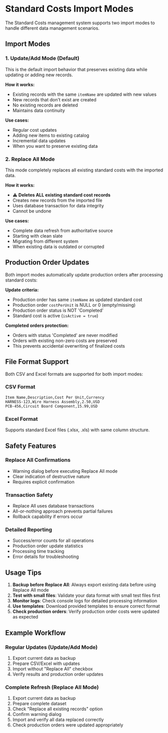 # Standard Costs Import Modes

The Standard Costs management system supports two import modes to handle different data management scenarios.

## Import Modes

### 1. Update/Add Mode (Default)

This is the default import behavior that preserves existing data while updating or adding new records.

**How it works:**

- Existing records with the same `itemName` are updated with new values
- New records that don't exist are created
- No existing records are deleted
- Maintains data continuity

**Use cases:**

- Regular cost updates
- Adding new items to existing catalog
- Incremental data updates
- When you want to preserve existing data

### 2. Replace All Mode

This mode completely replaces all existing standard costs with the imported data.

**How it works:**

- ⚠️ **Deletes ALL existing standard cost records**
- Creates new records from the imported file
- Uses database transaction for data integrity
- Cannot be undone

**Use cases:**

- Complete data refresh from authoritative source
- Starting with clean slate
- Migrating from different system
- When existing data is outdated or corrupted

## Production Order Updates

Both import modes automatically update production orders after processing standard costs:

**Update criteria:**

- Production order has same `itemName` as updated standard cost
- Production order `costPerUnit` is NULL or 0 (empty/missing)
- Production order status is NOT 'Completed'
- Standard cost is active (`isActive = true`)

**Completed orders protection:**

- Orders with status 'Completed' are never modified
- Orders with existing non-zero costs are preserved
- This prevents accidental overwriting of finalized costs

## File Format Support

Both CSV and Excel formats are supported for both import modes:

### CSV Format

```csv
Item Name,Description,Cost Per Unit,Currency
HARNESS-123,Wire Harness Assembly,2.50,USD
PCB-456,Circuit Board Component,15.99,USD
```

### Excel Format

Supports standard Excel files (.xlsx, .xls) with same column structure.

## Safety Features

### Replace All Confirmations

- Warning dialog before executing Replace All mode
- Clear indication of destructive nature
- Requires explicit confirmation

### Transaction Safety

- Replace All uses database transactions
- All-or-nothing approach prevents partial failures
- Rollback capability if errors occur

### Detailed Reporting

- Success/error counts for all operations
- Production order update statistics
- Processing time tracking
- Error details for troubleshooting

## Usage Tips

1. **Backup before Replace All**: Always export existing data before using Replace All mode
2. **Test with small files**: Validate your data format with small test files first
3. **Monitor logs**: Check console logs for detailed processing information
4. **Use templates**: Download provided templates to ensure correct format
5. **Check production orders**: Verify production order costs were updated as expected

## Example Workflow

### Regular Updates (Update/Add Mode)

1. Export current data as backup
2. Prepare CSV/Excel with updates
3. Import without "Replace All" checkbox
4. Verify results and production order updates

### Complete Refresh (Replace All Mode)

1. Export current data as backup
2. Prepare complete dataset
3. Check "Replace all existing records" option
4. Confirm warning dialog
5. Import and verify all data replaced correctly
6. Check production orders were updated appropriately
